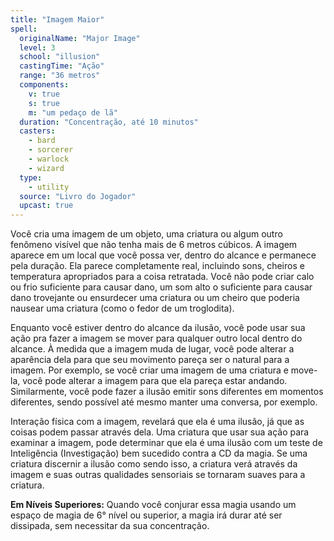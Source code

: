 ```yaml
---
title: "Imagem Maior"
spell:
  originalName: "Major Image"
  level: 3
  school: "illusion"
  castingTime: "Ação"
  range: "36 metros"
  components:
    v: true
    s: true
    m: "um pedaço de lã"
  duration: "Concentração, até 10 minutos"
  casters:
    - bard
    - sorcerer
    - warlock
    - wizard
  type:
    - utility
  source: "Livro do Jogador"
  upcast: true
---
```


Você cria uma imagem de um objeto, uma criatura ou algum outro fenômeno visível que não tenha mais de 6 metros cúbicos. A imagem aparece em um local que você possa ver, dentro do alcance e permanece pela duração. Ela parece completamente real, incluindo sons, cheiros e temperatura apropriados para a coisa retratada. Você não pode criar calo ou frio suficiente para causar dano, um som alto o suficiente para causar dano trovejante ou ensurdecer uma criatura ou um cheiro que poderia nausear uma criatura (como o fedor de um troglodita).

Enquanto você estiver dentro do alcance da ilusão, você pode usar sua ação pra fazer a imagem se mover para qualquer outro local dentro do alcance. À medida que a imagem muda de lugar, você pode alterar a aparência dela para que seu movimento pareça ser o natural para a imagem. Por exemplo, se você criar uma imagem de uma criatura e move-la, você pode alterar a imagem para que ela pareça estar andando. Similarmente, você pode fazer a ilusão emitir sons diferentes em momentos diferentes, sendo possível até mesmo manter uma conversa, por exemplo.

Interação física com a imagem, revelará que ela é uma ilusão, já que as coisas podem passar através dela. Uma criatura que usar sua ação para examinar a imagem, pode determinar que ela é uma ilusão com um teste de Inteligência (Investigação) bem sucedido contra a CD da magia. Se uma criatura discernir a ilusão como sendo isso, a criatura verá através da imagem e suas outras qualidades sensoriais se tornaram suaves para a criatura.

**Em Níveis Superiores:** Quando você conjurar essa magia usando um espaço de magia de 6° nível ou superior, a magia irá durar até ser dissipada, sem necessitar da sua concentração.
